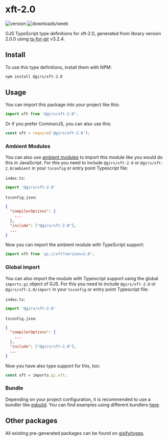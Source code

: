 
# xft-2.0

![version](https://img.shields.io/npm/v/@girs/xft-2.0)
![downloads/week](https://img.shields.io/npm/dw/@girs/xft-2.0)


GJS TypeScript type definitions for xft-2.0, generated from library version 2.0.0 using [ts-for-gir](https://github.com/gjsify/ts-for-gir) v3.2.4.


## Install

To use this type definitions, install them with NPM:
```bash
npm install @girs/xft-2.0
```

## Usage

You can import this package into your project like this:
```ts
import xft from '@girs/xft-2.0';
```

Or if you prefer CommonJS, you can also use this:
```ts
const xft = require('@girs/xft-2.0');
```

### Ambient Modules

You can also use [ambient modules](https://github.com/gjsify/ts-for-gir/tree/main/packages/cli#ambient-modules) to import this module like you would do this in JavaScript.
For this you need to include `@girs/xft-2.0` or `@girs/xft-2.0/ambient` in your `tsconfig` or entry point Typescript file:

`index.ts`:
```ts
import '@girs/xft-2.0'
```

`tsconfig.json`:
```json
{
  "compilerOptions": {
    ...
  },
  "include": ["@girs/xft-2.0"],
  ...
}
```

Now you can import the ambient module with TypeScript support: 

```ts
import xft from 'gi://xft?version=2.0';
```

### Global import

You can also import the module with Typescript support using the global `imports.gi` object of GJS.
For this you need to include `@girs/xft-2.0` or `@girs/xft-2.0/import` in your `tsconfig` or entry point Typescript file:

`index.ts`:
```ts
import '@girs/xft-2.0'
```

`tsconfig.json`:
```json
{
  "compilerOptions": {
    ...
  },
  "include": ["@girs/xft-2.0"],
  ...
}
```

Now you have also type support for this, too:

```ts
const xft = imports.gi.xft;
```

### Bundle

Depending on your project configuration, it is recommended to use a bundler like [esbuild](https://esbuild.github.io/). You can find examples using different bundlers [here](https://github.com/gjsify/ts-for-gir/tree/main/examples).

## Other packages

All existing pre-generated packages can be found on [gjsify/types](https://github.com/gjsify/types).

